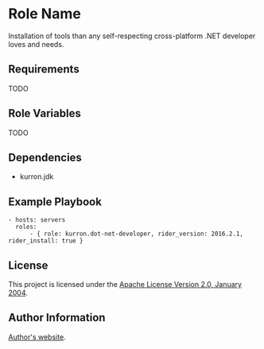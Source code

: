 Role Name
=========

Installation of tools than any self-respecting cross-platform .NET developer loves and needs.

Requirements
------------

TODO

Role Variables
--------------

TODO

Dependencies
------------

* kurron.jdk

Example Playbook
----------------

```
- hosts: servers
  roles:
      - { role: kurron.dot-net-developer, rider_version: 2016.2.1, rider_install: true }
```

License
-------

This project is licensed under the [Apache License Version 2.0, January 2004](http://www.apache.org/licenses/).

Author Information
------------------

[Author's website](http://jvmguy.com/).
